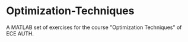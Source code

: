 # Optimization-Techniques
A MATLAB set of exercises for the course "Optimization Techniques" of ECE AUTH.
